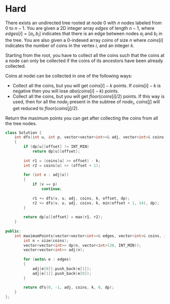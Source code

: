 # Hard

There exists an undirected tree rooted at node $0$ with $n$ nodes labeled from $0$ to $n - 1$. You are given a 2D integer array $edges$ of length $n - 1$, where $edges[i] = [a_i, b_i]$ indicates that there is an edge between nodes $a_i$ and $b_i$ in the tree. You are also given a 0-indexed array $coins$ of size $n$ where $coins[i]$ indicates the number of coins in the vertex $i$, and an integer $k$.

Starting from the root, you have to collect all the coins such that the coins at a node can only be collected if the coins of its ancestors have been already collected.

Coins at nodei can be collected in one of the following ways:

- Collect all the coins, but you will get $coins[i] - k$ points. If $coins[i] - k$ is negative then you will lose $abs(coins[i] - k)$ points.
- Collect all the coins, but you will get $floor(coins[i] / 2)$ points. If this way is used, then for all the $node_j$ present in the subtree of $node_i$, $coins[j]$ will get reduced to $floor(coins[j] / 2)$.

Return the maximum points you can get after collecting the coins from all the tree nodes.

```cpp
class Solution {
    int dfs(int u, int p, vector<vector<int>>& adj, vector<int>& coins, int k, int offset, vector<vector<int>>& dp)
    {
        if (dp[u][offset] != INT_MIN)
            return dp[u][offset];
        
        int r1 = (coins[u] >> offset) - k;
        int r2 = coins[u] >> (offset + 1);
        
        for (int v : adj[u])
        {
            if (v == p)
                continue;
            
            r1 += dfs(v, u, adj, coins, k, offset, dp);
            r2 += dfs(v, u, adj, coins, k, min(offset + 1, 14), dp);
        }
        
        return dp[u][offset] = max(r1, r2);
    }
    
public:
    int maximumPoints(vector<vector<int>>& edges, vector<int>& coins, int k) {
        int n = size(coins);
        vector<vector<int>> dp(n, vector<int>(20, INT_MIN));
        vector<vector<int>> adj(n);
        
        for (auto& e : edges)
        {
            adj[e[0]].push_back(e[1]);
            adj[e[1]].push_back(e[0]);
        }
        
        return dfs(0, -1, adj, coins, k, 0, dp);
    }
};
```
